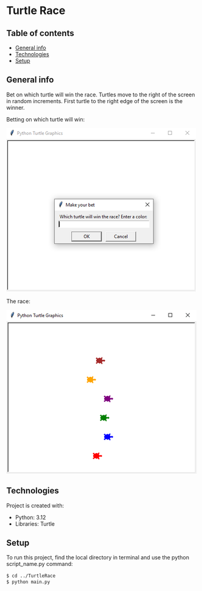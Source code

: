 # Turtle Race

## Table of contents
* [General info](#general-info)
* [Technologies](#technologies)
* [Setup](#setup)

## General info
Bet on which turtle will win the race. Turtles move to the right of the screen in random increments. First turtle to the right edge of the screen is the winner.

Betting on which turtle will win:

![turtle-bet](turtlebet.PNG)

The race:

![turtle-race](turtlerace.PNG)
	
## Technologies
Project is created with:
* Python: 3.12
* Libraries: Turtle
	
## Setup
To run this project, find the local directory in terminal and use the python script_name.py command:
```
$ cd ../TurtleRace
$ python main.py
```